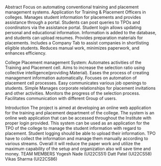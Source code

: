 Abstract
Focus on automating conventional training and placement management systems. Application for Training & Placement Officers in colleges. Manages student information for placements and provides assistance through a portal. Students can post queries to TPOs and coordinators via the assistance portal. Student login allows updating personal and educational information. Information is added to the database, and students can upload resumes. Provides preparation materials for placements. Includes a Company Tab to assist companies in shortlisting eligible students. Reduces manual work, minimizes paperwork, and enhances efficiency.


College Placement management System:
Automates activities of the Training and Placement cell.
Aims to increase the selection ratio using collective intelligence(providing Material).
Eases the process of creating management information automatically.
Focuses on automation of placement cell processes.
Easy communicates various job openings to students.
Simple Manages corporate relationships for placement invitations and other activities.
Monitors the progress of the selection process.
Facilitates communication with different Group of users.


Introduction
The project is aimed at developing an online web application for the training and placement department of the college. The system is an online web application that can be accessed throughout the Institute with proper login provided. This system can be used as an application for the TPO of the college to manage the student information with regard to placement. Student logging should be able to upload their information. TPO have to collect the information and manage them manually according to various streams. Overall it will reduce the paper work and utilize the maximum capability of the setup and organization also will save time and money.
TEAM MEMBERS
Yogesh Nade (UI22CS51)
Datt Patel (UI22CS58)
Vikas Sharma (UI22CS86)

